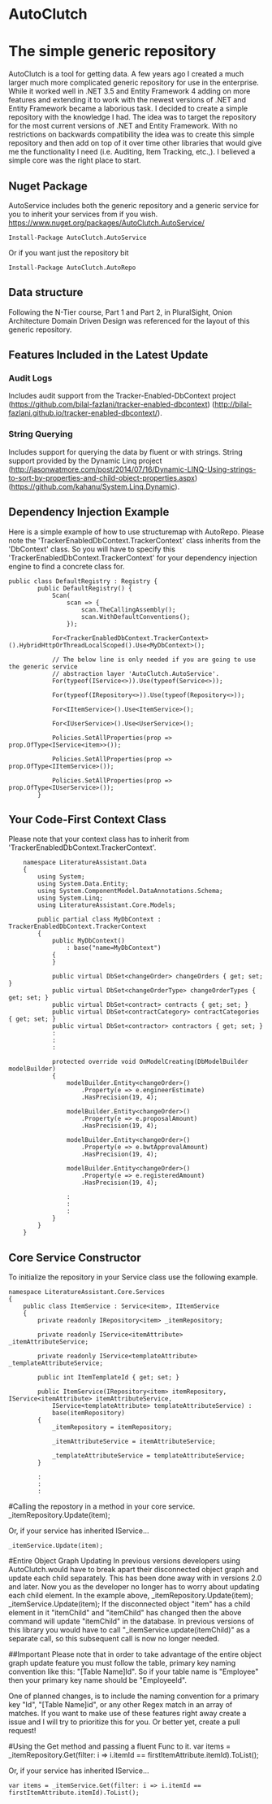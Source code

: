 AutoClutch
==========

# The simple generic repository
AutoClutch is a tool for getting data. A few years ago I created a
much larger much more complicated generic repository for use in 
the enterprise. While it worked well in .NET 3.5 and Entity Framework
4 adding on more features and extending it to work with the newest
versions of .NET and Entity Framework became a laborious task. I 
decided to create a simple repository with the knowledge I had.
The idea was to target the repository for the most current versions of 
.NET and Entity Framework.  With no restrictions on backwards 
compatibility the idea was to create this simple repository and then 
add on top of it over time other libraries that would give me 
the functionality I need (i.e. Auditing, Item Tracking, etc.,). I 
believed a simple core was the right place to start.

## Nuget Package
AutoService includes both the generic repository and a generic service for you to inherit your services from if you wish. https://www.nuget.org/packages/AutoClutch.AutoService/
	
	Install-Package AutoClutch.AutoService
Or if you want just the repository bit
	
	Install-Package AutoClutch.AutoRepo

## Data structure
Following the N-Tier course, Part 1 and Part 2, in PluralSight,
Onion Architecture Domain Driven Design was referenced for the layout
of this generic repository.

## Features Included in the Latest Update
### Audit Logs 
Includes audit support from the Tracker-Enabled-DbContext project (https://github.com/bilal-fazlani/tracker-enabled-dbcontext) (http://bilal-fazlani.github.io/tracker-enabled-dbcontext/).

### String Querying
Includes support for querying the data by fluent or with strings.  String support provided by the Dynamic Linq project
(http://jasonwatmore.com/post/2014/07/16/Dynamic-LINQ-Using-strings-to-sort-by-properties-and-child-object-properties.aspx) (https://github.com/kahanu/System.Linq.Dynamic).

## Dependency Injection Example
Here is a simple example of how to use structuremap with AutoRepo.  Please note the 'TrackerEnabledDbContext.TrackerContext' class inherits from the 'DbContext' class.  So you will have to specify this 'TrackerEnabledDbContext.TrackerContext' for your dependency injection engine to find a concrete class for.

	public class DefaultRegistry : Registry {
	        public DefaultRegistry() {
	            Scan(
	                scan => {
	                    scan.TheCallingAssembly();
	                    scan.WithDefaultConventions();
	                });

	            For<TrackerEnabledDbContext.TrackerContext>().HybridHttpOrThreadLocalScoped().Use<MyDbContext>();
	
				// The below line is only needed if you are going to use the generic service 
				// abstraction layer 'AutoClutch.AutoService'.
	            For(typeof(IService<>)).Use(typeof(Service<>));		
	
	            For(typeof(IRepository<>)).Use(typeof(Repository<>));
	
	            For<IItemService>().Use<ItemService>();
	
	            For<IUserService>().Use<UserService>();
	
	            Policies.SetAllProperties(prop => prop.OfType<IService<item>>());
	
	            Policies.SetAllProperties(prop => prop.OfType<IItemService>());
	
	            Policies.SetAllProperties(prop => prop.OfType<IUserService>());
	        }

## Your Code-First Context Class
Please note that your context class has to inherit from 'TrackerEnabledDbContext.TrackerContext'.

		namespace LiteratureAssistant.Data
		{
		    using System;
		    using System.Data.Entity;
		    using System.ComponentModel.DataAnnotations.Schema;
		    using System.Linq;
		    using LiteratureAssistant.Core.Models;
		
		    public partial class MyDbContext : TrackerEnabledDbContext.TrackerContext
		    {
		        public MyDbContext()
		            : base("name=MyDbContext")
		        {
		        }
		
		        public virtual DbSet<changeOrder> changeOrders { get; set; }
		        public virtual DbSet<changeOrderType> changeOrderTypes { get; set; }
		        public virtual DbSet<contract> contracts { get; set; }
		        public virtual DbSet<contractCategory> contractCategories { get; set; }
		        public virtual DbSet<contractor> contractors { get; set; }
		        :
		        :
		        :
		
		        protected override void OnModelCreating(DbModelBuilder modelBuilder)
		        {
		            modelBuilder.Entity<changeOrder>()
		                .Property(e => e.engineerEstimate)
		                .HasPrecision(19, 4);
		
		            modelBuilder.Entity<changeOrder>()
		                .Property(e => e.proposalAmount)
		                .HasPrecision(19, 4);
		
		            modelBuilder.Entity<changeOrder>()
		                .Property(e => e.bwtApprovalAmount)
		                .HasPrecision(19, 4);
		
		            modelBuilder.Entity<changeOrder>()
		                .Property(e => e.registeredAmount)
		                .HasPrecision(19, 4);
		
		            :
		            :
		            :
		        }
		    }
		}

## Core Service Constructor
To initialize the repository in your Service class use the following example.

	namespace LiteratureAssistant.Core.Services
	{
	    public class ItemService : Service<item>, IItemService
	    {
	        private readonly IRepository<item> _itemRepository;
	        
	        private readonly IService<itemAttribute> _itemAttributeService;
	
	        private readonly IService<templateAttribute> _templateAttributeService;
	
	        public int ItemTemplateId { get; set; }
	
	        public ItemService(IRepository<item> itemRepository, IService<itemAttribute> itemAttributeService,
	            IService<templateAttribute> templateAttributeService) :
	            base(itemRepository)
	        {
	            _itemRepository = itemRepository;
	
	            _itemAttributeService = itemAttributeService;
	
	            _templateAttributeService = templateAttributeService;
	        }
	
			:
			:
			:

#Calling the repostory in a method in your core service.
	_itemRepository.Update(item);
	
Or, if your service has inherited IService<item>...

	_itemService.Update(item);


#Entire Object Graph Updating
In previous versions developers using AutoClutch.would have to break apart their disconnected object graph and update each child separately.  This has been done away with in versions 2.0 and later.  Now you as the developer no longer has to worry about updating each child element.  In the example above, 
	_itemRepository.Update(item);
	_itemService.Update(item);
If the disconnected object "item" has a child element in it "itemChild" and "itemChild" has changed then the above command will update "itemChild" in the database.  In previous versions of this library you would have to call "_itemService.update(itemChild)" as a separate call, so this subsequent call is now no longer needed.


##Important
Please note that in order to take advantage of the entire object graph update feature you must follow the table, primary key naming convention like this: "[Table Name]Id". So if your table name is "Employee" then your primary key name should be "EmployeeId".  

One of planned changes, is to include the naming convention for a primary key "Id", "[Table Name]id", or any other Regex match in an array of matches.  If you want to make use of these features right away create a issue and I will try to prioritize this for you.  Or better yet, create a pull request!

#Using the Get method and passing a fluent Func to it.
	var items = _itemRepository.Get(filter: i => i.itemId == firstItemAttribute.itemId).ToList();

Or, if your service has inherited IService<item>...

	var items = _itemService.Get(filter: i => i.itemId == firstItemAttribute.itemId).ToList();
